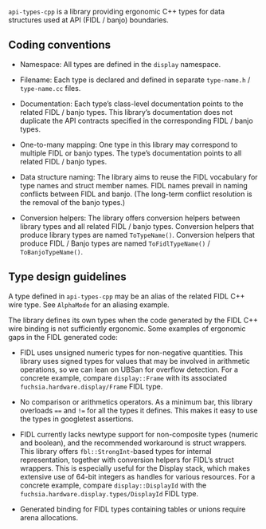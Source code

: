 <!-- Copyright 2023 The Fuchsia Authors. All rights reserved.
Use of this source code is governed by a BSD-style license that can be
found in the LICENSE file. -->

`api-types-cpp` is a library providing ergonomic C++ types for data structures
used at API (FIDL / banjo) boundaries.

## Coding conventions

- Namespace: All types are defined in the `display` namespace.

- Filename: Each type is declared and defined in separate `type-name.h` /
  `type-name.cc` files.

- Documentation: Each type’s class-level documentation points to the related
  FIDL / banjo types. This library’s documentation does not duplicate the API
  contracts specified in the corresponding FIDL / banjo types.

- One-to-many mapping: One type in this library may correspond to multiple FIDL
  or banjo types. The type’s documentation points to all related FIDL / banjo
  types.
- Data structure naming: The library aims to reuse the FIDL vocabulary for type
  names and struct member names. FIDL names prevail in naming conflicts between
  FIDL and banjo. (The long-term conflict resolution is the removal of the
  banjo types.)

- Conversion helpers: The library offers conversion helpers between library
  types and all related FIDL / banjo types. Conversion helpers that produce
  library types are named `ToTypeName()`. Conversion helpers that produce
  FIDL / Banjo types are named `ToFidlTypeName()` / `ToBanjoTypeName()`.

## Type design guidelines

A type defined in `api-types-cpp` may be an alias of the related FIDL C++ wire
type. See `AlphaMode` for an aliasing example.

The library defines its own types when the code generated by the FIDL C++ wire
binding is not sufficiently ergonomic. Some examples of ergonomic gaps in the
FIDL generated code:

- FIDL uses unsigned numeric types for non-negative quantities. This library
  uses signed types for values that may be involved in arithmetic operations,
  so we can lean on UBSan for overflow detection. For a concrete example,
  compare `display::Frame` with its associated `fuchsia.hardware.display/Frame`
  FIDL type.

- No comparison or arithmetics operators. As a minimum bar, this library
  overloads `==` and `!=` for all the types it defines. This makes it easy to
  use the types in googletest assertions.

- FIDL currently lacks newtype support for non-composite types (numeric and
  boolean), and the recommended workaround is struct wrappers. This library
  offers `fbl::StrongInt`-based types for internal representation, together
  with conversion helpers for FIDL’s struct wrappers. This is especially useful
  for the Display stack, which makes extensive use of 64-bit integers as
  handles for various resources. For a concrete example, compare
  `display::DisplayId` with the `fuchsia.hardware.display.types/DisplayId` FIDL
  type.

- Generated binding for FIDL types containing tables or unions require arena
  allocations.
